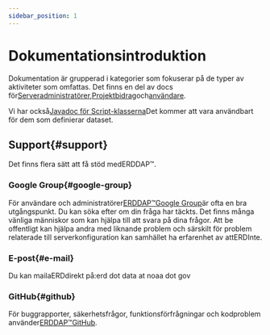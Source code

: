 ```yaml
---
sidebar_position: 1
---
```


# Dokumentationsintroduktion

Dokumentation är grupperad i kategorier som fokuserar på de typer av aktiviteter som omfattas. Det finns en del av docs för[Serveradministratörer](/docs/category/server-administration/),[Projektbidrag](/docs/category/contributing/)och[användare](/docs/category/user/).

Vi har också[Javadoc för Script-klasserna](/docs/dokka/)Det kommer att vara användbart för dem som definierar dataset.

## Support{#support} 
Det finns flera sätt att få stöd medERDDAP™.
### Google Group{#google-group} 
För användare och administratörer[ERDDAP™Google Group](https://groups.google.com/g/erddap)är ofta en bra utgångspunkt. Du kan söka efter om din fråga har täckts. Det finns många vänliga människor som kan hjälpa till att svara på dina frågor. Att be offentligt kan hjälpa andra med liknande problem och särskilt för problem relaterade till serverkonfiguration kan samhället ha erfarenhet av attERDInte.
### E-post{#e-mail} 
Du kan mailaERDdirekt på:erd dot data at noaa dot gov
### GitHub{#github} 
För buggrapporter, säkerhetsfrågor, funktionsförfrågningar och kodproblem använder[ERDDAP™GitHub](https://github.com/ERDDAP/erddap/).
